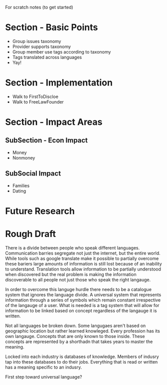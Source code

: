 For scratch notes (to get started)


# Section - Basic Points

* Group issues taxonomy
* Provider supports taxonomy
* Group member use tags according to taxonomy
* Tags translated across languages
* Yay!

#  Section - Implementation

* Walk to FirstToDiscloe
* Walk to FreeLawFounder

# Section - Impact Areas

##  SubSection - Econ Impact

* Money
* Nonmoney

## SubSocial Impact

* Families
* Dating 

# Future Research

# Rough Draft

  There is a divide between people who speak different languages. Communication barries segregate not just the internet, but the entire world. While tools such as google translate make it possible to partially overcome these bariers large amounts of information is still lost because of an inability to understand. Translation tools allow information to be partially understood when discovered but the real problem is making the information discoverable to all people not just those who speak the right langauge. 
  
  In order to overcome this languge hurdle there needs to be a catalogue system that ignores the language divide. A universal system that represents information through a series of symbols which remain constant irrespective of the langauge of a user. What is needed is a tag system that will allow for information to be linked based on concept regardless of the langauge it is written.
  
  Not all languages be broken down. Some langugaes aren't based on geographic location but rather learned knowleged. Every profession has its own langauge. Concepts that are only known to those inside. These concepts are represented by a shorthadn that takes years to master the meaning. 
  
  Locked into each industry is databases of knowledge. Members of indusry tap into these databases to do their jobs. Everything that is read or written has a meaning specific to an indusry.
  
  First step toward universal language? 

